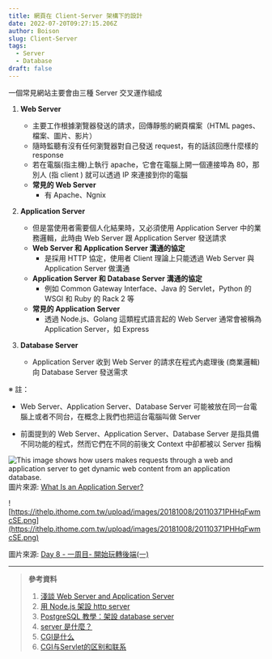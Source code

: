 ```yaml
---
title: 網頁在 Client-Server 架構下的設計
date: 2022-07-20T09:27:15.206Z
author: Boison
slug: Client-Server
tags:
  - Server
  - Database
draft: false
---
```

一個常見網站主要會由三種 Server 交叉運作組成

1. **Web Server**

   * 主要工作根據瀏覽器發送的請求，回傳靜態的網頁檔案（HTML pages、檔案、圖片、影片）
   * 隨時監聽有沒有任何瀏覽器對自己發送 request，有的話該回應什麼樣的 response
   * 若在電腦(指主機)上執行 apache，它會在電腦上開一個連接埠為 80，那別人 (指 client ) 就可以透過 IP 來連接到你的電腦
   * **常見的 Web Server**
     * 有 Apache、Ngnix

2. **Application Server**


   * 但是當使用者需要個人化結果時，又必須使用 Application Server 中的業務邏輯，此時由 Web Server 跟 Application Server 發送請求
   * **Web Server 和 Application Server 溝通的協定**
     * 是採用 HTTP 協定，使用者 Client 理論上只能透過 Web Server 與 Application Server 做溝通
   * **Application Server 和 Database Server 溝通的協定**
     * 例如 Common Gateway Interface、Java 的 Servlet，Python 的 WSGI 和 Ruby 的 Rack 2 等
   * **常見的 Application Server**
     * 透過 Node.js、Golang 這類程式語言起的 Web Server 通常會被稱為 Application Server，如 Express

3. **Database Server**

   * Application Server 收到  Web Server 的請求在程式內處理後 (商業邏輯) 向  Database Server 發送需求

※ 註：

* Web Server、Application Server、Database Server  可能被放在同一台電腦上或者不同台，在概念上我們也把這台電腦叫做 Server

* 前面提到的 Web Server、Application Server、Database Server 是指具備不同功能的程式，然而它們在不同的前後文 Context 中卻都被以 Server 指稱

![This image shows how users makes requests through a web and application server to get dynamic web content from an application database. ](https://www.serverwatch.com/wp-content/uploads/2021/05/Web_App_Flow-02-01-1024x385.png)\
圖片來源: [What Is an Application Server?](https://www.serverwatch.com/guides/application-server/)

![https://ithelp.ithome.com.tw/upload/images/20181008/20110371PHHqFwmcSE.png](https://ithelp.ithome.com.tw/upload/images/20181008/20110371PHHqFwmcSE.png)

圖片來源: [Day 8 - 一周目- 開始玩轉後端(一)](https://ithelp.ithome.com.tw/articles/10200476)

---

> **參考資料**
>
> 1. [淺談 Web Server and Application Server](https://vicxu.medium.com/web-server-and-application-server-5a6d9c940eff)
> 2. [用 Node.js 架設 http server](https://jimmyswebnote.com/node-js-http-server/)
> 3. [PostgreSQL 教學：架設 database server](https://jimmyswebnote.com/postgresql-tutorial/)
> 4. [server 是什麼？](https://jimmyswebnote.com/what-is-server/)
> 5. [CGI是什么](https://www.jianshu.com/p/c4dc22699a42?u_atoken\=ed6517e9-19ff-40e5-acbd-32dc0ae15b8b&u_asession\=01NcIOqo_1ejtvEBGMleqArQ\_-aSQqFQFoS6AO10UhIwQK9jroFTB5Ojs_cHgd4K4BX0KNBwm7Lovlpxjd_P_q4JsKWYrT3W_NKPr8w6oU7K9pV6uAMpqup84e_G4ZUeCtPpcarp92QKzyJKyYjREPlmBkFo3NEHBv0PZUm6pbxQU&u_asig\=058un4ynxXv3LVdcU4rcDeWH6G_I0D2JPUo0HH77NXKTa6gTssotnQpdoA9pz3Xi1WnOBpDfjxsEFKBNYx-43TioKFa4blEi7OgWtrK1mm-LZKuEblCJINow6XmK4hqIMnANmjcUxa-bqEbmqyTwgdRzzImxLKzz84rQTehc0XYW_9JS7q8ZD7Xtz2Ly-b0kmuyAKRFSVJkkdwVUnyHAIJzWHaXwcfAvCJFXBgPzhwb42JajRD9vaB0FW3IY8IN--9WPRPQyB_SKrj-61LB_f61u3h9VXwMyh6PgyDIVSG1W-xljlbH1RboHv1XQ9CWmlXcLvoHMjeznVGgQJUfzM8WRaJD0fGM7bCcmJJqgDtEcDvDtENewUy5OGlVipuZnt8mWspDxyAEEo4kbsryBKb9Q&u_aref\=LQ3n27CBFoayjO%2Bl3FH2JMkVfPw%3D)
> 6. [CGI与Servlet的区别和联系](https://blog.csdn.net/DLUTBruceZhang/article/details/49933357)